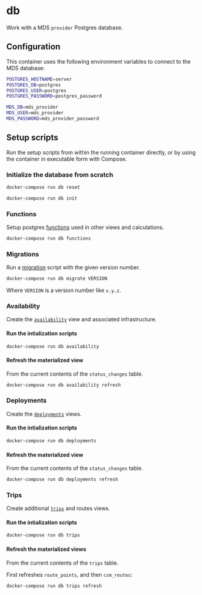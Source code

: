 # db

Work with a MDS `provider` Postgres database.

## Configuration

This container uses the following environment variables to connect to the MDS database:

```bash
POSTGRES_HOSTNAME=server
POSTGRES_DB=postgres
POSTGRES_USER=postgres
POSTGRES_PASSWORD=postgres_password

MDS_DB=mds_provider
MDS_USER=mds_provider
MDS_PASSWORD=mds_provider_password
```

## Setup scripts

Run the setup scripts from within the running container directly, or by
using the container in executable form with Compose.

### Initialize the database from scratch

```bash
docker-compose run db reset

docker-compose run db init
```

### Functions

Setup postgres [functions](functions/) used in other views and calculations.

```bash
docker-compose run db functions
```

### Migrations

Run a [migration](migrate/) script with the given version number.

```bash
docker-compose run db migrate VERSION
```

Where `VERSION` is a version number like `x.y.z`.

### Availability

Create the [`availability`](availability/) view and associated infrastructure.

#### Run the intialization scripts

```bash
docker-compose run db availability
```

#### Refresh the materialized view

From the current contents of the `status_changes` table.

```bash
docker-compose run db availability refresh
```

### Deployments

Create the [`deployments`](deployments/) views.

#### Run the intialization scripts

```bash
docker-compose run db deployments
```

#### Refresh the materialized view

From the current contents of the `status_changes` table.

```bash
docker-compose run db deployments refresh
```

### Trips

Create additional [`trips`](trips/) and routes views.

#### Run the intialization scripts

```bash
docker-compose run db trips
```

#### Refresh the materialized views

From the current contents of the `trips` table.

First refreshes `route_points`, and then `csm_routes`:

```bash
docker-compose run db trips refresh
```
